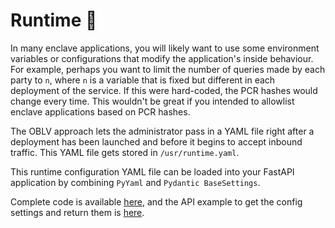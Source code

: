 # Runtime 🏃

In many enclave applications, you will likely want to use some environment variables or configurations that modify the application's inside behaviour. For example, perhaps you want to limit the number of queries made by each party to `n`, where `n` is a variable that is fixed but different in each deployment of the service. If this were hard-coded, the PCR hashes would change every time. This wouldn't be great if you intended to allowlist enclave applications based on PCR hashes.

The OBLV approach lets the administrator pass in a YAML file right after a deployment has been launched and before it begins to accept inbound traffic. This YAML file gets stored in `/usr/runtime.yaml`.

This runtime configuration YAML file can be loaded into your FastAPI application by combining `PyYaml` and `Pydantic BaseSettings`.

Complete code is available [here](../src/settings/settings.py), and the API example to get the config settings and return them is [here](../src/routes/config.py). 